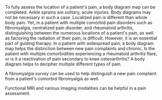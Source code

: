 To fully assess the location of a patient's pain, a body diagram map can be completed. Ankle sprains are solitary, acute injuries. Body diagrams may not be necessary in such a case. Localized pain is different than whole body pain. Yet, in a patient with multiple comorbid pain disorders such as fibromyalgia, centralized pain disorder, and rheumatoid arthritis, distinguishing between the numerous locations of a patient's pain, as well as factoring the radiation of their pain, is difficult. However, it is an essential part of guiding therapy. In a patient with widespread pain, a body diagram map helps the distinction between new pain complaints and chronic. Is the patient with multiple comorbidities experiencing a rheumatoid arthritis flare, or is it a reactivation of pain secondary to knee osteoarthritis? A body diagram helps to decipher multiple different types of pain.

A fibromyalgia survey can be used to help distinguish a new pain complaint from a patient's comorbid fibromyalgia as well.

Functional MRI and various imaging modalities can be helpful in a pain assessment.